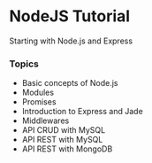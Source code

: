 # NodeJS Tutorial
Starting with Node.js and Express

### Topics
* Basic concepts of Node.js
* Modules
* Promises
* Introduction to Express and Jade
* Middlewares
* API CRUD with MySQL
* API REST with MySQL
* API REST with MongoDB
